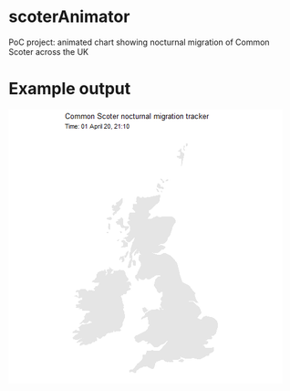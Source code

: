 # scoterAnimator
PoC project: animated chart showing nocturnal migration of Common Scoter across the UK

# Example output
![](https://github.com/dbradnum/scoterAnimator/blob/master/output/scoter_2020-04-01.gif)

